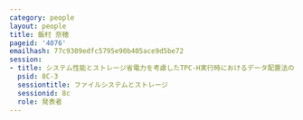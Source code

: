 ```yaml
---
category: people
layout: people
title: 飯村 奈穂
pageid: '4076'
emailhash: 77c9309edfc5795e90b405ace9d5be72
session:
- title: システム性能とストレージ省電力を考慮したTPC-H実行時におけるデータ配置法の評価
  psid: 8C-3
  sessiontitle: ファイルシステムとストレージ
  sessionid: 8c
  role: 発表者
---
```

